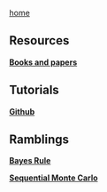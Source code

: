 [home](https://ysanchezaraujo.github.io/)

<h2>Resources</h2>

[**Books and papers**](https://ysanchezaraujo.github.io/best_books_ever)

<h2>Tutorials</h2>

[**Github**](https://YSanchezAraujo.github.io/short_git_tutorial)

<h2>Ramblings</h2>

[**Bayes Rule**](https://ysanchezaraujo.github.io/bayes_rule)

[**Sequential Monte Carlo**](https://ysanchezaraujo.github.io/smc)

